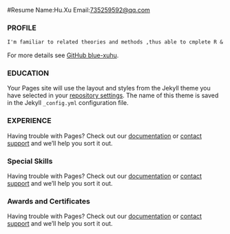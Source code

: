 #Resume
Name:Hu.Xu
Email:735259592@qq.com
### PROFILE
```markdown
I'm familiar to related theories and methods ,thus able to cmplete R & D tasks.Consequently my positive attitude and strong ability of learning led to my outstanding academic achievement.With a creative and dynamic mind,I'meen on attending social pratice and volunteer work with a quality of hardworking and rigor.Last but not least ,I'mways honest by sticking to my promise and always willing to communicate with others or to help them with a great sense of teamwork.
```

For more details see [GitHub blue-xuhu](https://github.com/blue-xuhu).

### EDUCATION

Your Pages site will use the layout and styles from the Jekyll theme you have selected in your [repository settings](https://github.com/blue-xuhu/blue-xuhu.github.io/settings). The name of this theme is saved in the Jekyll `_config.yml` configuration file.

### EXPERIENCE
Having trouble with Pages? Check out our [documentation](https://help.github.com/categories/github-pages-basics/) or [contact support](https://github.com/contact) and we’ll help you sort it out.

### Special Skills
Having trouble with Pages? Check out our [documentation](https://help.github.com/categories/github-pages-basics/) or [contact support](https://github.com/contact) and we’ll help you sort it out.


### Awards and Certificates
Having trouble with Pages? Check out our [documentation](https://help.github.com/categories/github-pages-basics/) or [contact support](https://github.com/contact) and we’ll help you sort it out.

